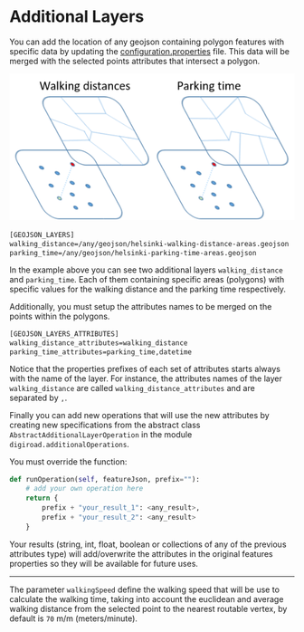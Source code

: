 # Additional Layers

You can add the location of any geojson containing polygon features with specific data by updating the [configuration.properties][conf-prop] file. This data will be merged with the selected points attributes that intersect a polygon.

![alt text][layers-img]

```
[GEOJSON_LAYERS]
walking_distance=/any/geojson/helsinki-walking-distance-areas.geojson
parking_time=/any/geojson/helsinki-parking-time-areas.geojson
```

In the example above you can see two additional layers `walking_distance` and `parking_time`. Each of them containing specific areas (polygons) with specific values for the walking distance and the parking time respectively.

Additionally, you must setup the attributes names to be merged on the points within the polygons.

```
[GEOJSON_LAYERS_ATTRIBUTES]
walking_distance_attributes=walking_distance
parking_time_attributes=parking_time,datetime
```

Notice that the properties prefixes of each set of attributes starts always with the name of the layer. For instance, the attributes names of the layer `walking_distance` are called `walking_distance_attributes` and are separated by `,`.

Finally you can add new operations that will use the new attributes by creating new specifications from the abstract class `AbstractAdditionalLayerOperation` in the module `digiroad.additionalOperations`.

You must override the function:

```python
def runOperation(self, featureJson, prefix=""):
    # add your own operation here
    return {
        prefix + "your_result_1": <any_result>,
        prefix + "your_result_2": <any_result>
    } 
```

Your results (string, int, float, boolean or collections of any of the previous attributes type) will add/overwrite the attributes in the original features properties so they will be available for future uses.

___

The parameter `walkingSpeed` define the walking speed that will be use to calculate the walking time, taking into account the euclidean and average walking distance from the selected point to the nearest routable vertex, by default is `70` m/m (meters/minute). 

[conf-prop]: ../../resources/configuration.properties
[layers-img]: ../../../img/additional-layers.png